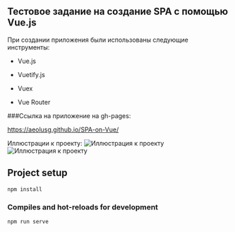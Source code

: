 ## Тестовое задание на создание SPA с помощью Vue.js

При создании приложения были использованы следующие инструменты:

- Vue.js

- Vuetify.js

- Vuex

- Vue Router

###Ссылка на приложение на gh-pages:

<https://aeolusg.github.io/SPA-on-Vue/>

Иллюстрации к проекту:
![Иллюстрация к проекту](https://github.com/AeolusG/SPA-on-Vue/blob/main/src/assets/imgs/promo.png) 
![Иллюстрация к проекту](https://github.com/AeolusG/SPA-on-Vue/blob/main/src/assets/imgs/promo2.png) 

## Project setup

```
npm install
```

### Compiles and hot-reloads for development

```
npm run serve
```

